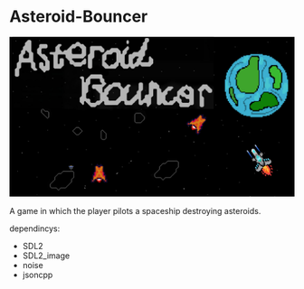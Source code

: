 # Asteroid-Bouncer
![Asteroid bouncer](misc/title_pagev2.png)

A game in which the player pilots a spaceship destroying asteroids.

dependincys:
 - SDL2
 - SDL2_image
 - noise
 - jsoncpp